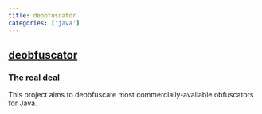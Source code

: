 ```yaml
---
title: deobfuscator
categories: ['java']
---
```

## [deobfuscator](https://github.com/java-deobfuscator/deobfuscator)

### The real deal

 
This project aims to deobfuscate most commercially-available obfuscators for Java.

